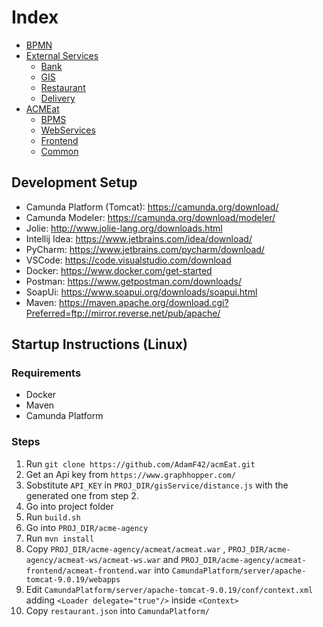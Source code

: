 # Index

* [BPMN](bpmn.md)
* [External Services](external-services.md)
  + [Bank](external-services.md#bank)
  + [GIS](external-services.md#gis)
  + [Restaurant](external-services.md#restaurant)
  + [Delivery](external-services.md#delivery)  
* [ACMEat](acme-agency.md)
    - [BPMS](acme-agency.md#bpms)
    - [WebServices](acme-agency.md#webservices)
    - [Frontend](acme-agency.md#frontend)
    - [Common](acme-agency.md#common)

## Development Setup

* Camunda Platform (Tomcat): https://camunda.org/download/
* Camunda Modeler: https://camunda.org/download/modeler/
* Jolie: http://www.jolie-lang.org/downloads.html
* Intellij Idea: https://www.jetbrains.com/idea/download/
* PyCharm: https://www.jetbrains.com/pycharm/download/
* VSCode: https://code.visualstudio.com/download
* Docker: https://www.docker.com/get-started
* Postman: https://www.getpostman.com/downloads/
* SoapUi: https://www.soapui.org/downloads/soapui.html
* Maven: https://maven.apache.org/download.cgi?Preferred=ftp://mirror.reverse.net/pub/apache/

## Startup Instructions (Linux)

### Requirements

* Docker
* Maven
* Camunda Platform

### Steps

01. Run `git clone https://github.com/AdamF42/acmEat.git` 
02. Get an Api key from `https://www.graphhopper.com/` 
03. Sobstitute `API_KEY` in `PROJ_DIR/gisService/distance.js` with the generated one from step 2.
04. Go into project folder
05. Run `build.sh` 
06. Go into `PROJ_DIR/acme-agency`
07. Run `mvn install` 
08. Copy `PROJ_DIR/acme-agency/acmeat/acmeat.war` , `PROJ_DIR/acme-agency/acmeat-ws/acmeat-ws.war` and `PROJ_DIR/acme-agency/acmeat-frontend/acmeat-frontend.war` into `CamundaPlatform/server/apache-tomcat-9.0.19/webapps` 
09. Edit `CamundaPlatform/server/apache-tomcat-9.0.19/conf/context.xml` adding `<Loader delegate="true"/>` inside `<Context>` 
10. Copy `restaurant.json` into `CamundaPlatform/` 

